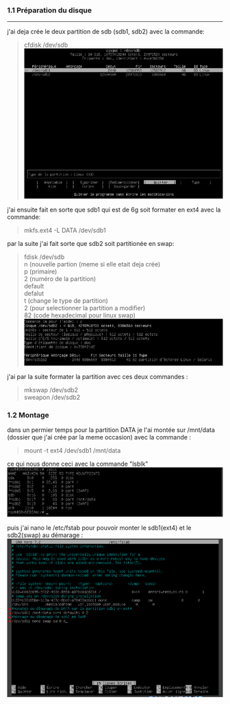 ### 1.1 Préparation du disque
---
j'ai deja crée le deux partition de sdb (sdb1, sdb2) avec la commande:
>cfdisk /dev/sdb  
![cfdisk](https://github.com/The-flosh/Checkpoint1-tssr/blob/main/ressources/cfdisk.PNG)

j'ai ensuite fait en sorte que sdb1 qui est de 6g soit formater en ext4 avec la commande:
> mkfs.ext4 -L DATA /dev/sdb1

par la suite j'ai fait sorte que sdb2 soit partitionée en swap:  
> fdisk /dev/sdb  
n   (nouvelle partion (meme si elle etait deja crée)  
p   (primaire)  
2   (numéro de la partition)  
default  
defalut  
t (change le type de partition)  
2 (pour selectionner la partition a modifier)  
82 (code hexadecimal pour linux swap)  
![swap](https://github.com/The-flosh/Checkpoint1-tssr/blob/main/ressources/swap.PNG)

j'ai par la suite formater la partition avec ces deux commandes :
>mkswap /dev/sdb2  
sweapon /dev/sdb2

### 1.2 Montage
dans un permier temps pour la partition DATA je l'ai montée sur /mnt/data (dossier que j'ai crée par la meme occasion) avec la commande :
>mount -t ext4 /dev/sdb1 /mnt/data

ce qui nous donne ceci avec la commande "lsblk"
![lsblk](https://github.com/The-flosh/Checkpoint1-tssr/blob/main/ressources/montage.PNG)

puis j'ai nano le /etc/fstab pour pouvoir monter le sdb1(ext4) et le sdb2(swap) au démarage :
![fstab](https://github.com/The-flosh/Checkpoint1-tssr/blob/main/ressources/monatge%20au%20demarage.PNG)

